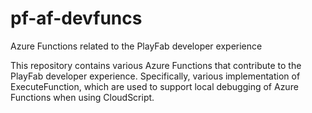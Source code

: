 # pf-af-devfuncs
Azure Functions related to the PlayFab developer experience

This repository contains various Azure Functions that contribute to the PlayFab developer experience.
Specifically, various implementation of ExecuteFunction, which are used to support local debugging of 
Azure Functions when using CloudScript.
